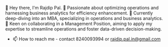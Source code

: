 👋 Hey there, I'm Rajdip Pal.
👀 Passionate about optimizing operations and harnessing business analytics for efficiency enhancement.
🌱 Currently deep-diving into an MBA, specializing in operations and business analytics.
💼 Keen on collaborating in a Management Position, aiming to apply my expertise to streamline operations and foster data-driven decision-making.
- 📫 How to reach me - contact 8240093994 or rajdip.pal.in@gmail.com
<!---
rajdipcodes/rajdipcodes is a ✨ special ✨ repository because its `README.md` (this file) appears on your GitHub profile.
You can click the Preview link to take a look at your changes.
--->
